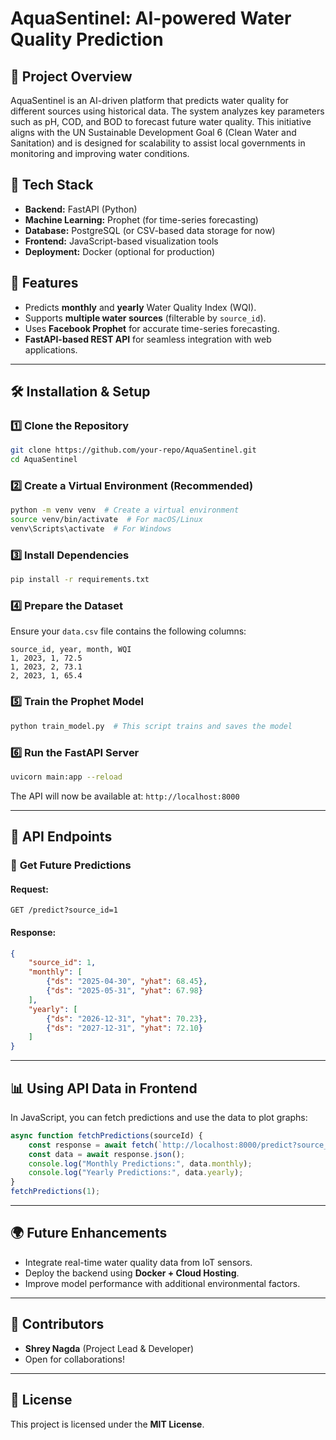 # AquaSentinel: AI-powered Water Quality Prediction

## 🌊 Project Overview
AquaSentinel is an AI-driven platform that predicts water quality for different sources using historical data. The system analyzes key parameters such as pH, COD, and BOD to forecast future water quality. This initiative aligns with the UN Sustainable Development Goal 6 (Clean Water and Sanitation) and is designed for scalability to assist local governments in monitoring and improving water conditions.

## 🚀 Tech Stack
- **Backend:** FastAPI (Python)
- **Machine Learning:** Prophet (for time-series forecasting)
- **Database:** PostgreSQL (or CSV-based data storage for now)
- **Frontend:** JavaScript-based visualization tools
- **Deployment:** Docker (optional for production)

## 📌 Features
- Predicts **monthly** and **yearly** Water Quality Index (WQI).
- Supports **multiple water sources** (filterable by `source_id`).
- Uses **Facebook Prophet** for accurate time-series forecasting.
- **FastAPI-based REST API** for seamless integration with web applications.

---

## 🛠️ Installation & Setup

### 1️⃣ **Clone the Repository**
```bash
git clone https://github.com/your-repo/AquaSentinel.git
cd AquaSentinel
```

### 2️⃣ **Create a Virtual Environment** (Recommended)
```bash
python -m venv venv  # Create a virtual environment
source venv/bin/activate  # For macOS/Linux
venv\Scripts\activate  # For Windows
```

### 3️⃣ **Install Dependencies**
```bash
pip install -r requirements.txt
```

### 4️⃣ **Prepare the Dataset**
Ensure your `data.csv` file contains the following columns:
```csv
source_id, year, month, WQI
1, 2023, 1, 72.5
1, 2023, 2, 73.1
2, 2023, 1, 65.4
```

### 5️⃣ **Train the Prophet Model**
```bash
python train_model.py  # This script trains and saves the model
```

### 6️⃣ **Run the FastAPI Server**
```bash
uvicorn main:app --reload
```
The API will now be available at: `http://localhost:8000`

---

## 📡 API Endpoints

### 🔹 **Get Future Predictions**
#### Request:
```http
GET /predict?source_id=1
```
#### Response:
```json
{
    "source_id": 1,
    "monthly": [
        {"ds": "2025-04-30", "yhat": 68.45},
        {"ds": "2025-05-31", "yhat": 67.98}
    ],
    "yearly": [
        {"ds": "2026-12-31", "yhat": 70.23},
        {"ds": "2027-12-31", "yhat": 72.10}
    ]
}
```

---

## 📊 Using API Data in Frontend
In JavaScript, you can fetch predictions and use the data to plot graphs:
```javascript
async function fetchPredictions(sourceId) {
    const response = await fetch(`http://localhost:8000/predict?source_id=${sourceId}`);
    const data = await response.json();
    console.log("Monthly Predictions:", data.monthly);
    console.log("Yearly Predictions:", data.yearly);
}
fetchPredictions(1);
```

---

## 🌍 Future Enhancements
- Integrate real-time water quality data from IoT sensors.
- Deploy the backend using **Docker + Cloud Hosting**.
- Improve model performance with additional environmental factors.

---

## 🤝 Contributors
- **Shrey Nagda** (Project Lead & Developer)
- Open for collaborations!

---

## 📜 License
This project is licensed under the **MIT License**.
